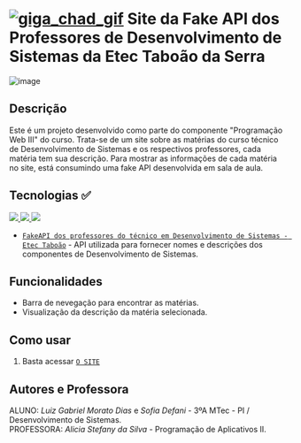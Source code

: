 # [![giga_chad_gif](https://cdn3.emoji.gg/emojis/2329-giga-chad-gif.gif)](https://emoji.gg/emoji/2329-giga-chad-gif) Site da Fake API dos Professores de Desenvolvimento de Sistemas da Etec Taboão da Serra

![image](https://github.com/trabalhos-etec/fake-api-site/assets/165843427/0e9851d1-36b8-4623-b7f5-31c4abb6bbcd)

## Descrição

Este é um projeto desenvolvido como parte do componente "Programação Web III" do curso. Trata-se de um site sobre as matérias do curso técnico de Desenvolvimento de Sistemas e os respectivos professores, cada matéria tem sua descrição. Para mostrar as informações de cada matéria no site, está consumindo uma fake API desenvolvida em sala de aula.

## Tecnologias ✅

<a href="https://skillicons.dev">
    <img src="https://skillicons.dev/icons?i=html" />
    <img src="https://skillicons.dev/icons?i=css" />
    <img src="https://skillicons.dev/icons?i=js" />
</a>

<BR>

- [`FakeAPI dos professores do técnico em Desenvolvimento de Sistemas - Etec Taboão`](https://pokeapi.co/) - API utilizada para fornecer nomes e descrições dos componentes de Desenvolvimento de Sistemas.

## Funcionalidades

- Barra de nevegação para encontrar as matérias.
- Visualização da descrição da matéria selecionada.

## Como usar

1. Basta acessar [`O SITE`](https://trabalhos-etec.github.io/fake-api-site/index.html) 

## Autores e Professora

ALUNO: *Luiz Gabriel Morato Dias* e *Sofia Defani* - 3ºA MTec - PI / Desenvolvimento de Sistemas.
<br>
PROFESSORA: *Alicia Stefany da Silva* - Programação de Aplicativos II.

